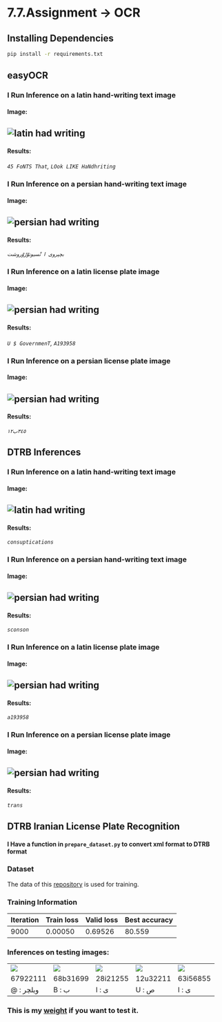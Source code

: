 # 7.7.Assignment -> OCR

## Installing Dependencies
```bash
pip install -r requirements.txt
```

## easyOCR
### I Run Inference on a latin hand-writing text image
#### Image:
![latin had writing](./easyOCR/images/latin_hand_writing.jpg)
---
#### Results: 
*`45 FoNTS That`, `LOok LIKE HaNdhriting`*

### I Run Inference on a persian hand-writing text image
#### Image:
![persian had writing](./easyOCR/images/persian_hand_writing.jpg)
---
#### Results: 
*`بچپروی ا نْسیونوْرْوْروشت`*

### I Run Inference on a latin license plate image
#### Image:
![persian had writing](./easyOCR/images/latin_plate.jpg)
---
#### Results: 
*`U $ GovernmenT`, `A193958`*

### I Run Inference on a persian license plate image
#### Image:
![persian had writing](./easyOCR/images/persian_plate.jpg)
---
#### Results: 
*`٣٤٥ب١٢`*

## DTRB Inferences

### I Run Inference on a latin hand-writing text image
#### Image:
![latin had writing](./easyOCR/images/latin_hand_writing.jpg)
---
#### Results: 
*`consuptications`*

### I Run Inference on a persian hand-writing text image
#### Image:
![persian had writing](./easyOCR/images/persian_hand_writing.jpg)
---
#### Results: 
*`sconson`*

### I Run Inference on a latin license plate image
#### Image:
![persian had writing](./easyOCR/images/latin_plate.jpg)
---
#### Results: 
*`a193958`*

### I Run Inference on a persian license plate image
#### Image:
![persian had writing](./easyOCR/images/persian_plate.jpg)
---
#### Results: 
*`trans`*

## DTRB Iranian License Plate Recognition
#### I Have a function in `prepare_dataset.py` to convert xml format to DTRB format

### Dataset  
The data of this [repository](https://github.com/mut-deep/IR-LPR) is used for training.


### Training Information
|Iteration| Train loss | Valid loss | Best accuracy |
|---------| -------- | --------     | -------- |
|9000|   0.00050   |0.69526        | 80.559 |

### Inferences on testing images:
<table>
  <tr>
    <td><img src="./DTRB_license_plate/test_images/00074.jpg"></td>
    <td><img src="./DTRB_license_plate/test_images/010.jpg"></td>
    <td><img src="./DTRB_license_plate/test_images/02.jpg"></td>
    <td><img src="./DTRB_license_plate/test_images/11.jpg"></td>
    <td><img src="./DTRB_license_plate/test_images/17.jpg"></td>
  </tr>
  <tr>
    <td>67922111</td>
    <td>68b31699</td>
    <td>28i21255</td>
    <td>12u32211</td>
    <td>63i56855</td>
  </tr>
   <tr>
    <td>@ : ویلچر</td>
    <td>B : ب</td>
    <td>I : ی</td>
    <td>U : ص</td>
    <td>I : ی</td>
  </tr>
</table>

### This is my [weight](https://drive.google.com/file/d/1-N2uqe1bS0H6TTfLVpLCzlQtTgq7yan3/view?usp=sharing) if you want to test it.
